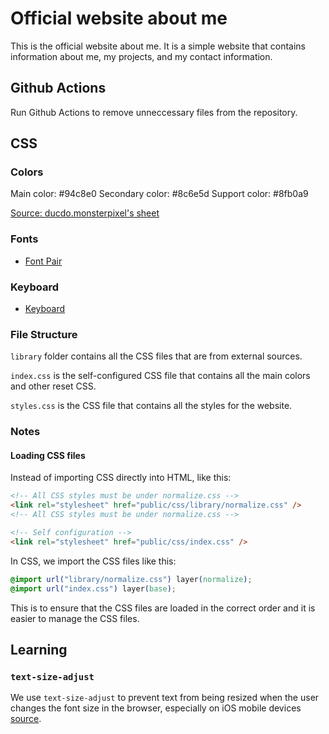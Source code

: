 # Official website about me

This is the official website about me. It is a simple website that contains information about me, my projects, and my contact information.

## Github Actions

Run Github Actions to remove unneccessary files from the repository.

## CSS

### Colors

Main color: #94c8e0
Secondary color: #8c6e5d
Support color: #8fb0a9

[Source: ducdo.monsterpixel's sheet](https://docs.google.com/spreadsheets/d/1tCEZa1u_bAwzP6kHa1JHMcP-y46kBlvBIOM7n4zYe8A/edit?gid=476846387#gid=476846387)

### Fonts

- [Font Pair](https://www.fontpair.co/pairings/noto-serif-noto-sans)

### Keyboard

- [Keyboard](https://kinesis-ergo.com/shop/advantage360-signature/)

### File Structure

`library` folder contains all the CSS files that are from external sources.

`index.css` is the self-configured CSS file that contains all the main colors and other reset CSS.

`styles.css` is the CSS file that contains all the styles for the website.

### Notes

#### Loading CSS files

Instead of importing CSS directly into HTML, like this:

```html
<!-- All CSS styles must be under normalize.css -->
<link rel="stylesheet" href="public/css/library/normalize.css" />
<!-- All CSS styles must be under normalize.css -->

<!-- Self configuration -->
<link rel="stylesheet" href="public/css/index.css" />
```

In CSS, we import the CSS files like this:

```css
@import url("library/normalize.css") layer(normalize);
@import url("index.css") layer(base);
```

This is to ensure that the CSS files are loaded in the correct order and it is easier to manage the CSS files.

## Learning

### `text-size-adjust`

We use `text-size-adjust` to prevent text from being resized when the user changes the font size in the browser, especially on iOS mobile devices [source](https://kilianvalkhof.com/2022/css-html/your-css-reset-needs-text-size-adjust-probably/).

